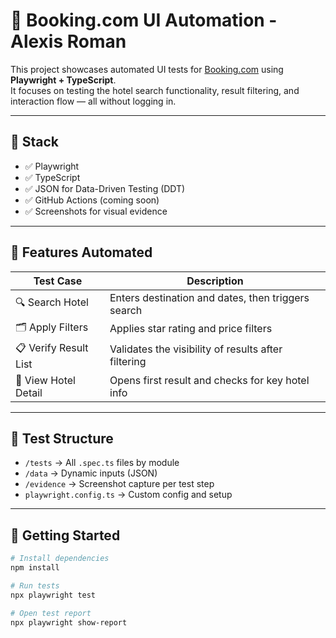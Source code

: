 # 🏨 Booking.com UI Automation - Alexis Roman

This project showcases automated UI tests for [Booking.com](https://www.booking.com) using **Playwright + TypeScript**.  
It focuses on testing the hotel search functionality, result filtering, and interaction flow — all without logging in.

---

## 📌 Stack

- ✅ Playwright
- ✅ TypeScript
- ✅ JSON for Data-Driven Testing (DDT)
- ✅ GitHub Actions (coming soon)
- ✅ Screenshots for visual evidence

---

## 🎯 Features Automated

| Test Case | Description |
|-----------|-------------|
| 🔍 Search Hotel | Enters destination and dates, then triggers search |
| 🗂️ Apply Filters | Applies star rating and price filters |
| 📋 Verify Result List | Validates the visibility of results after filtering |
| 📑 View Hotel Detail | Opens first result and checks for key hotel info |

---

## 🧪 Test Structure

- `/tests` → All `.spec.ts` files by module
- `/data` → Dynamic inputs (JSON)
- `/evidence` → Screenshot capture per test step
- `playwright.config.ts` → Custom config and setup

---

## 🚀 Getting Started

```bash
# Install dependencies
npm install

# Run tests
npx playwright test

# Open test report
npx playwright show-report
